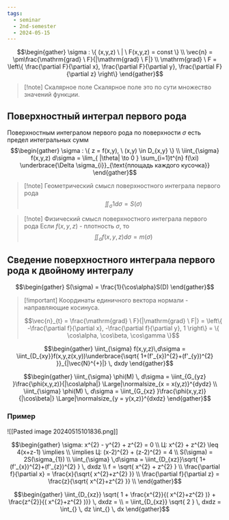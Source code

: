 ```yaml
---
tags:
  - seminar
  - 2nd-semester
  - 2024-05-15
---
```


$$\begin{gather}
\sigma : \{ (x,y,z) \ | \ F(x,y,z) = const \} \\
\vec{n} = \pm\frac{\mathrm{grad} \ F}{|\mathrm{grad} \ F|} \\
\mathrm{grad} \ F = \left\{  \frac{\partial F}{\partial x}, \frac{\partial F}{\partial y}, \frac{\partial F}{\partial z} \right\}
\end{gather}$$


> [!note] Скалярное поле
> Скалярное поле это по сути множество значений функции.

## Поверхностный интеграл первого рода

Поверхностным интегралом первого рода по поверхности $\sigma$ есть предел интегральных сумм
$$\begin{gather}
\sigma : \{ z = f(x,y), \ (x,y) \in  D_{x,y} \} \\
\iint_{\sigma} f(x,y,z) d\sigma = \lim_{ |\theta| \to 0 } \sum_{i=1}t^{n} f(\xi) \underbrace{\Delta \sigma_{i}}_{\text{площадь каждого кусочка}}
\end{gather}$$

> [!note] Геометрический смысл поверхностного интеграла первого рода
> $$\iint_{\sigma} 1 d\sigma = S(\sigma)$$

> [!note] Физический смысл поверхностного интеграла первого рода
> Если $f(x,y,z)$ - плотность $\sigma$, то 
> $$\iint_{\sigma} f(x,y,z) d\sigma = m(\sigma)$$

## Сведение поверхностного интеграла первого рода к двойному интегралу

$$\begin{gather}
S(\sigma) = \frac{1}{\cos\alpha}S(D)
\end{gather}$$

> [!important] Координаты единичного вектора нормали - направляющие косинуса.
> 
> $$\vec{n}_{t} = \frac{\mathrm{grad} \ F}{|\mathrm{grad} \ F|} = \left\{ -\frac{\partial f}{\partial x}, -\frac{\partial f}{\partial y}, 1 \right\} = \{ \cos\alpha, \cos\beta, \cos\gamma \}$$

$$\begin{gather}
\iint_{\sigma} f(x,y,z)\,d\sigma = \iint_{D_{xy}}f(x,y,z(x,y))\underbrace{\sqrt{ 1+(f'_{x})^{2}+(f'_{y})^{2} }}_{|\vec{N}^{+}|} \, dxdy
\end{gather}$$

$$\begin{gather}
\iint_{\sigma} \phi(M) \, d\sigma = \iint_{G_{yz} }\frac{\phi(x,y,z)}{|\cos\alpha|} \Large|\normalsize_{x = x(y,z)}^{dydz} \\
\iint_{\sigma} \phi(M) \, d\sigma = \iint_{G_{xz} }\frac{\phi(x,y,z)}{|\cos\beta|} \Large|\normalsize_{y = y(x,z)}^{dxdz}
\end{gather}$$

### Пример

![[Pasted image 20240515101836.png]]

$$\begin{gather}
\sigma: x^{2} - y^{2} + z^{2} = 0 \\
Ц: x^{2} + z^{2} \leq 4(x+z-1) \implies \\
\implies Ц: (x-2)^{2} + (z-2)^{2} = 4 \\
S(\sigma) = 2S(\sigma_{1}) \\
\iint_{\sigma} \,d\sigma = \iint_{D_{xz}}\sqrt{ 1+(f'_{x})^{2}+(f'_{z})^{2} } \, dxdz \\
f = \sqrt{ x^{2} + z^{2} } \\
\frac{\partial f}{\partial x} = \frac{x}{\sqrt{ x^{2}+z^{2} }} \\
\frac{\partial f}{\partial z} = \frac{z}{\sqrt{ x^{2}+z^{2} }} \\
\end{gather}$$

$$\begin{gather}
\iint_{D_{xz}} \sqrt{ 1 + \frac{x^{2}}{( x^{2}+z^{2} )} + \frac{z^{2}}{( x^{2}+z^{2} )}} \, dxdz = \\
= \iint_{D_{xz}} \sqrt{ 2 } \, dxdz = \int_{} \, dz \int_{}  \, dx
\end{gather}$$
